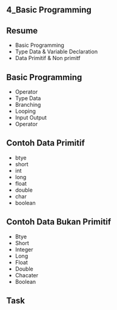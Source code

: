 ## 4_Basic Programming
## Resume
- Basic Programming
- Type Data & Variable Declaration
- Data Primitif & Non primitf
## Basic Programming
- Operator
- Type Data
- Branching
- Looping
- Input Output
- Operator
## Contoh Data Primitif
- btye
- short
- int
- long
- float
- double
- char 
- boolean
## Contoh Data Bukan Primitif
- Btye
- Short
- Integer
- Long
- Float
- Double
- Chacater
- Boolean
## Task
